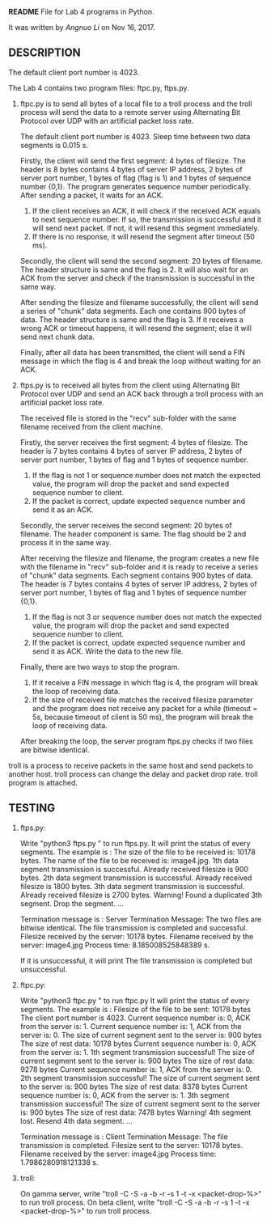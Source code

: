 **README** File for Lab 4 programs in Python.

It was written by *Angnuo Li* on Nov 16, 2017.

## DESCRIPTION

The default client port number is 4023.

The Lab 4 contains two program files: ftpc.py, ftps.py.
    
1. ftpc.py is to send all bytes of a local file to a troll process and the troll process will send the data to a remote server using Alternating Bit Protocol over UDP with an artificial packet loss rate.

    The default client port number is 4023.
    Sleep time between two data segments is 0.015 s.

    Firstly, the client will send the first segment: 4 bytes of filesize. The header is 8 bytes contains 4 bytes of server IP address, 2 bytes of server port number, 1 bytes of flag (flag is 1) and 1 bytes of sequence number {0,1}. The program generates sequence number periodically. After sending a packet, it waits for an ACK.
    1. If the client receives an ACK, it will check if the received ACK equals to next sequence number. If so, the transmission is successful and it will send next packet. If not, it will resend this segment immediately.
    2. If there is no response, it will resend the segment after timeout (50 ms).

    Secondly, the client will send the second segment: 20 bytes of filename. The header structure is same and the flag is 2. It will also wait for an ACK from the server and check if the transmission is successful in the same way. 

    After sending the filesize and filename successfully, the client will send a series of "chunk" data segments. Each one contains 900 bytes of data. The header structure is same and the flag is 3. If it receives a wrong ACK or timeout happens, it will resend the segment; else it will send next chunk data. 

    Finally, after all data has been transmitted, the client will send a FIN message in which the flag is 4 and break the loop without waiting for an ACK.

2. ftps.py is to received all bytes from the client using Alternating Bit Protocol over UDP and send an ACK back through a troll process with an artificial packet loss rate.

    The received file is stored in the "recv" sub-folder with the same filename received from the client machine.

    Firstly, the server receives the first segment: 4 bytes of filesize. The header is 7 bytes contains 4 bytes of server IP address, 2 bytes of server port number, 1 bytes of flag and 1 bytes of sequence number. 
    1. If the flag is not 1 or sequence number does not match the expected value, the program will drop the packet and send expected sequence number to client. 
    2. If the packet is correct, update expected sequence number and send it as an ACK.

    Secondly, the server receives the second segment: 20 bytes of filename. The header component is same. The flag should be 2 and process it in the same way.

    After receiving the filesize and filename, the program creates a new file with the filename in "recv" sub-folder and it is ready to receive a series of "chunk" data segments. Each segment contains 900 bytes of data. The header is 7 bytes contains 4 bytes of server IP address, 2 bytes of server port number, 1 bytes of flag and 1 bytes of sequence number {0,1}. 
    1. If the flag is not 3 or sequence number does not match the expected value, the program will drop the packet and send expected sequence number to client. 
    2. If the packet is correct, update expected sequence number and send it as ACK. Write the data to the new file.

    Finally, there are two ways to stop the program.
    1. If it receive a FIN message in which flag is 4, the program will break the loop of receiving data.
    2. If the size of received file matches the received filesize parameter and the program does not receive any packet for a while (timeout = 5s, because timeout of client is 50 ms), the program will break the loop of receiving data.

    After breaking the loop, the server program ftps.py checks if two files are bitwise identical. 

troll is a process to receive packets in the same host and send packets to another host. troll process can change the delay and packet drop rate. troll program is attached.

## TESTING
1. ftps.py:

    Write "python3 ftps.py <local-port-on-gamma> <troll-port-on-gamma>" to run ftps.py.
    It will print the status of every segments. The example is :
    The size of the file to be received is: 10178 bytes.
    The name of the file to be received is: image4.jpg.
    1th data segment transmission is successful. Already received filesize is 900 bytes.
    2th data segment transmission is successful. Already received filesize is 1800 bytes.
    3th data segment transmission is successful. Already received filesize is 2700 bytes.
    Warning! Found a duplicated 3th segment. Drop the segment.
    ...

    Termination message is :
    Server Termination Message:
    The two files are bitwise identical.
    The file transmission is completed and successful.
    Filesize received by the server: 10178 bytes.
    Filename received by the server: image4.jpg
    Process time: 8.185008525848389 s.

    If it is unsuccessful, it will print 
    The file transmission is completed but unsuccessful.

2. ftpc.py:

    Write "python3 ftpc.py <remote-IP-on-gamma> <remote-port-on-gamma> <troll-port-on-beta> <local-file-to-transfer>" to run ftpc.py
    It will print the status of every segments. The example is :
    Filesize of the file to be sent: 10178 bytes
    The client port number is 4023.
    Current sequence number is: 0, ACK from the server is: 1.
    Current sequence number is: 1, ACK from the server is: 0.
    The size of current segment sent to the server is: 900 bytes
    The size of rest data: 10178 bytes
    Current sequence number is: 0, ACK from the server is: 1.
    1th segment transmission successful!
    The size of current segment sent to the server is: 900 bytes
    The size of rest data: 9278 bytes
    Current sequence number is: 1, ACK from the server is: 0.
    2th segment transmission successful!
    The size of current segment sent to the server is: 900 bytes
    The size of rest data: 8378 bytes
    Current sequence number is: 0, ACK from the server is: 1.
    3th segment transmission successful!
    The size of current segment sent to the server is: 900 bytes
    The size of rest data: 7478 bytes
    Warning! 4th segment lost. Resend 4th data segment.
    ...

    Termination message is :
    Client Termination Message:
    The file transmission is completed.
    Filesize sent to the server: 10178 bytes.
    Filename received by the server: image4.jpg
    Process time: 1.7986280918121338 s.

3. troll:

    On gamma server, write "troll -C <IP-address-of-gamma> -S <IP-address-of-beta> -a <server-port-on-gamma> -b <client-port-on-beta> <troll-port-on-gamma> -r -s 1 -t -x <packet-drop-%>" to run troll process.
    On beta client, write "troll -C <IP-address-of-beta> -S <IP-address-of-gamma> -a <server-port-on-beta> -b <client-port-on-gamma> <troll-port-on-beta> -r -s 1 -t -x <packet-drop-%>" to run troll process.